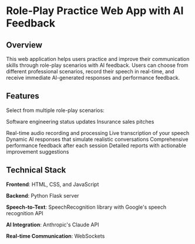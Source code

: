 # Role-Play Practice Web App with AI Feedback
## Overview
This web application helps users practice and improve their communication skills through role-play scenarios with AI feedback. Users can choose from different professional scenarios, record their speech in real-time, and receive immediate AI-generated responses and performance feedback.
## Features

Select from multiple role-play scenarios:

Software engineering status updates
Insurance sales pitches


Real-time audio recording and processing
Live transcription of your speech
Dynamic AI responses that simulate realistic conversations
Comprehensive performance feedback after each session
Detailed reports with actionable improvement suggestions

## Technical Stack

**Frontend**: HTML, CSS, and JavaScript

**Backend**: Python Flask server

****Speech**-to-Text**: SpeechRecognition library with Google's speech recognition API

**AI Integration**: Anthropic's Claude API

**Real-time Communication**: WebSockets
